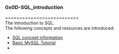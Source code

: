 ### 0x0D-SQL_introduction   
==========================     
The introduction to SQL.    
The following concepts and resources are introduced:    
* [SQL concept information](https://alx-intranet.hbtn.io/concepts/37)    
* [Basic MySQL Tutorial](https://www.digitalocean.com/community/tutorials/a-basic-mysql-tutorial)    
* 
